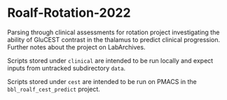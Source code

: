 # Roalf-Rotation-2022
Parsing through clinical assessments for rotation project investigating the ability of GluCEST contrast in the thalamus to predict clinical progression.
Further notes about the project on LabArchives.

Scripts stored under `clinical` are intended to be run locally and expect inputs from untracked subdirectory `data`.

Scripts stored under `cest` are intended to be run on PMACS in the `bbl_roalf_cest_predict` project.
